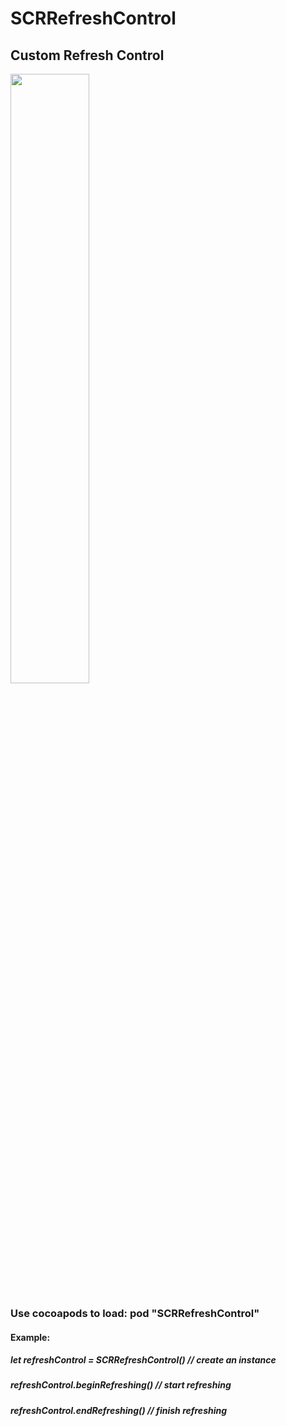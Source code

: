 # SCRRefreshControl
Custom Refresh Control
----
<p float="left">
  <img src="https://github.com/rayray199085/SCRRefreshControl/blob/master/images/SCRRefreshControl.gif" width="50%" height="50%">
</p>  

### Use cocoapods to load: pod "SCRRefreshControl"
#### Example:
##### let refreshControl = SCRRefreshControl() // create an instance
##### refreshControl.beginRefreshing() // start refreshing
##### refreshControl.endRefreshing() // finish refreshing
